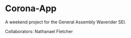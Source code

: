# Corona-App
A weekend project for the General Assembly Waverider SEI.

Collaborators:
Nathanael Fletcher
